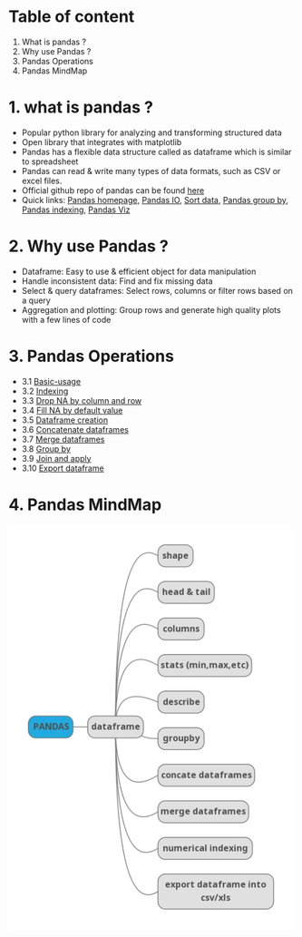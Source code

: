 # Table of content

1. What is pandas ?
2. Why use Pandas ?
3. Pandas Operations
4. Pandas MindMap

# 1. what is pandas ?
- Popular python library for analyzing and transforming structured data
- Open library that integrates with matplotlib
- Pandas has a flexible data structure called as dataframe which is similar to spreadsheet
- Pandas can read & write many types of data formats, such as CSV or excel files.
- Official github repo of pandas can be found [here](https://github.com/pandas-dev/pandas)
- Quick links: [Pandas homepage](https://pandas.pydata.org/), [Pandas IO](https://pandas.pydata.org/pandas-docs/stable/user_guide/io.html), [Sort data](https://pandas.pydata.org/pandas-docs/stable/reference/api/pandas.DataFrame.sort_values.html), [Pandas group by](https://pandas.pydata.org/pandas-docs/stable/reference/groupby.html), [Pandas indexing](https://pandas.pydata.org/pandas-docs/stable/user_guide/indexing.html), [Pandas Viz](https://pandas.pydata.org/pandas-docs/stable/user_guide/visualization.html)

# 2. Why use Pandas ?
- Dataframe: Easy to use & efficient object for data manipulation
- Handle inconsistent data: Find and fix missing data
- Select & query dataframes: Select rows, columns or filter rows based on a query
- Aggregation and plotting: Group rows and generate high quality plots with a few lines of code

# 3. Pandas Operations
- 3.1 [Basic-usage](https://github.com/Akshaykumarcp/FUN-with-PANDAS/blob/master/0.2_basics_case_study.py)
- 3.2 [Indexing](https://github.com/Akshaykumarcp/FUN-with-PANDAS/blob/master/0.7_numerical_indexing.py)
- 3.3 [Drop NA by column and row](https://github.com/Akshaykumarcp/FUN-with-PANDAS/blob/master/1.0_data_manipulation.py)
- 3.4 [Fill NA by default value](https://github.com/Akshaykumarcp/FUN-with-PANDAS/blob/master/1.0_data_manipulation.py)
- 3.5 [Dataframe creation](https://github.com/Akshaykumarcp/FUN-with-PANDAS/blob/master/1.0_data_manipulation.py)
- 3.6 [Concatenate dataframes](https://github.com/Akshaykumarcp/FUN-with-PANDAS/blob/master/0.5_concatenate_dataframes.py)
- 3.7 [Merge dataframes](https://github.com/Akshaykumarcp/FUN-with-PANDAS/blob/master/0.6_merge_dataframes.py)
- 3.8 [Group by](https://github.com/Akshaykumarcp/FUN-with-PANDAS/blob/master/0.4_groupBy.py)
- 3.9 [Join and apply](https://github.com/Akshaykumarcp/FUN-with-PANDAS/blob/master/1.0_data_manipulation.py)
- 3.10 [Export dataframe](https://github.com/Akshaykumarcp/FUN-with-PANDAS/blob/master/0.3_export_dataframe.py)

# 4. Pandas MindMap
![pandas-mind-map](https://github.com/Akshaykumarcp/FUN-with-PANDAS/blob/master/ec116490f52511ebba9e9ffdce165a03.map.png)

